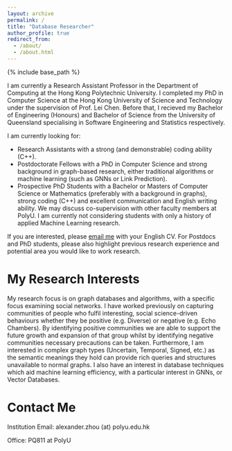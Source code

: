 ```yaml
---
layout: archive
permalink: /
title: "Database Researcher"
author_profile: true
redirect_from: 
  - /about/
  - /about.html
---
```


{% include base_path %}

I am currently a Research Assistant Professor in the Department of Computing at the Hong Kong Polytechnic University. I completed my PhD in Computer Science at the Hong Kong University of Science and Technology under the supervision of Prof. Lei Chen. Before that, I recieved my Bachelor of Engineering (Honours) and Bachelor of Science from the University of Queensland specialising in Software Engineering and Statistics respectively.

I am currently looking for:
* Research Assistants with a strong (and demonstrable) coding ability (C++).
* Postdoctorate Fellows with a PhD in Computer Science and strong background in graph-based research, either traditional algorithms or machine learning (such as GNNs or Link Prediction).
* Prospective PhD Students with a Bachelor or Masters of Computer Science or Mathematics (preferably with a background in graphs), strong coding (C++) and excellent communication and English writing ability. We may discuss co-supervision with other faculty members at PolyU. I am currently not considering students with only a history of applied Machine Learning research.

If you are interested, please [email me](mailto:alexander.zhou@polyu.edu.hk) with your English CV. For Postdocs and PhD students, please also highlight previous research experience and potential area you would like to work research.

My Research Interests
======
My research focus is on graph databases and algorithms, with a specific focus examining social networks. I have worked previously on capturing communities of people who fulfil interesting, social science-driven behaviours whether they be positive (e.g. Diverse) or negative (e.g. Echo Chambers). By identifying positive communities we are able to support the future growth and expansion of that group whilst by identifying negative communities necessary precautions can be taken. Furthermore, I am interested in complex graph types (Uncertain, Temporal, Signed, etc.) as the semantic meanings they hold can provide rich queries and structures unavailable to normal graphs. I also have an interest in database techniques which aid machine learning efficiency, with a particular interest in GNNs, or Vector Databases.

Contact Me
======
Institution Email: alexander.zhou (at) polyu.edu.hk

Office: PQ811 at PolyU